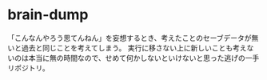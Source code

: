 # brain-dump
「こんなんやろう思てんねん」を妄想するとき、考えたことのセーブデータが無いと過去と同じことを考えてしまう。
実行に移さない上に新しいことも考えないのは本当に無の時間なので、せめて何かしないといけないと思った逃げの一手リポジトリ。
